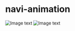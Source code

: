 # navi-animation
![Image text](https://github.com/54fanqie/视图错觉/raw/master/source/yulan1.png)
![Image text](https://github.com/54fanqie/视图错觉/raw/master/source/yulan2.png)
